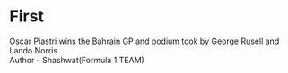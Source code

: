 # First

Oscar Piastri wins the Bahrain GP and podium took by George Rusell and Lando Norris.
<br>
Author - Shashwat(Formula 1 TEAM)